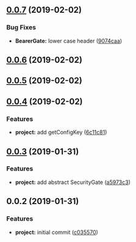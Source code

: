 ## [0.0.7](https://github.com/SpoonX/stix-security/compare/v0.0.6...v0.0.7) (2019-02-02)


### Bug Fixes

* **BearerGate:** lower case header ([9074caa](https://github.com/SpoonX/stix-security/commit/9074caa))



## [0.0.6](https://github.com/SpoonX/stix-security/compare/v0.0.5...v0.0.6) (2019-02-02)



## [0.0.5](https://github.com/SpoonX/stix-security/compare/v0.0.4...v0.0.5) (2019-02-02)



## [0.0.4](https://github.com/SpoonX/stix-security/compare/v0.0.3...v0.0.4) (2019-02-02)


### Features

* **project:** add getConfigKey ([6c11c81](https://github.com/SpoonX/stix-security/commit/6c11c81))



## [0.0.3](https://github.com/SpoonX/stix-security/compare/v0.0.2...v0.0.3) (2019-01-31)


### Features

* **project:** add abstract SecurityGate ([a5973c3](https://github.com/SpoonX/stix-security/commit/a5973c3))



## 0.0.2 (2019-01-31)


### Features

* **project:** initial commit ([c035570](https://github.com/SpoonX/stix-security/commit/c035570))



